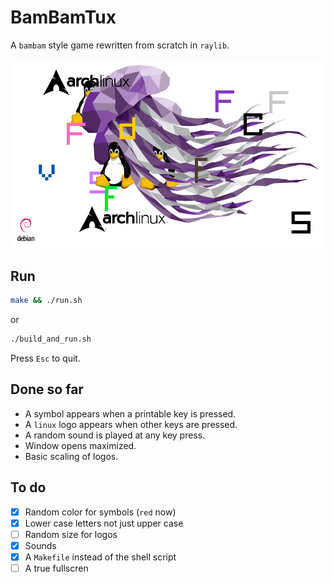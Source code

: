 # BamBamTux

A `bambam` style game rewritten from scratch in `raylib`.

![Screenshot](./Screenshot.png "5 november 2024")

## Run


```sh
make && ./run.sh
```

or

```sh
./build_and_run.sh
```

Press `Esc` to quit.

## Done so far

- A symbol appears when a printable key is pressed.
- A `linux` logo appears when other keys are pressed.
- A random sound is played at any key press.
- Window opens maximized.
- Basic scaling of logos.

## To do

- [x] Random color for symbols (`red` now)
- [x] Lower case letters not just upper case
- [ ] Random size for logos
- [x] Sounds
- [x] A `Makefile` instead of the shell script
- [ ] A true fullscren
